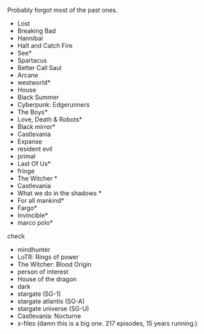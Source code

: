 Probably forgot most of the past ones. 


- Lost
- Breaking Bad
- Hannibal
- Halt and Catch Fire
- See*
- Spartacus
- Better Call Saul
- Arcane
- westworld*
- House
- Black Summer
- Cyberpunk: Edgerunners
- The Boys*
- Love, Death & Robots*
- Black mirror*
- Castlevania
- Expanse
- resident evil
- primal
- Last Of Us*
- fringe
- The Witcher *
- Castlevania
- What we do in the shadows *
- For all mankind*
- Fargo*
- Invincible*
- marco polo*

check


- mindhunter
- LoTR: Rings of power
- The Witcher: Blood Origin
- person of interest
- House of the dragon
- dark
- stargate (SG-1)
- stargate atlantis (SG-A)
- stargate universe (SG-U)
- Castlevania: Nocturne
- x-files (damn this is a big one. 217 episodes, 15 years running.)
